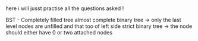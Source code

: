###
here i will jusst practise all the questions asked !

BST -
Completely filled tree
almost complete binary tree -> only the last level nodes are unfilled and that too of left side
strict binary tree -> the node should either have 0 or two attached nodes

